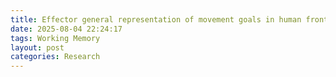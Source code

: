 ```yaml
---
title: Effector general representation of movement goals in human frontal and parietal cortex
date: 2025-08-04 22:24:17
tags: Working Memory
layout: post
categories: Research
---
```

